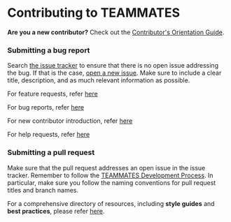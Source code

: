 # Contributing to TEAMMATES
**Are you a new contributor?** Check out the [Contributor's Orientation Guide][COG].

[COG]: ../docs/orientation-guide.md

### Submitting a bug report
Search [the issue tracker][issue tracker] to ensure that there is no open issue addressing the bug.
If that is the case, [open a new issue][new issue]. Make sure to include a clear title, description, and as much relevant information as possible.

[issue tracker]: https://github.com/TEAMMATES/teammates/issues
[new issue]: https://github.com/TEAMMATES/teammates/issues/new

For feature requests, refer  [here](../docs/template-featureRequest.md)

For bug reports, refer [here](../docs/template-bugReport.md)

For new contributor introduction, refer [here](../docs/template-newContributorIntro.md)

For help requests, refer  [here](../docs/template-helpRequest.md)


### Submitting a pull request
Make sure that the pull request addresses an open issue in the issue tracker.
Remember to follow the [TEAMMATES Development Process][dev]. In particular, make sure you follow the naming
conventions for pull request titles and branch names.

[dev]: ../docs/process.md

For a comprehensive directory of resources, including **style guides** and **best practices**, please refer [here][readme].

[readme]: ../docs/README.md
